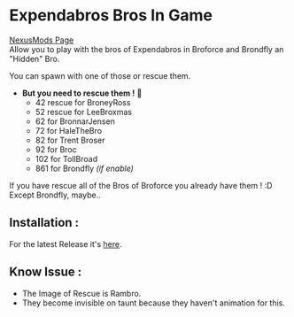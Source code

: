 # Expendabros Bros In Game
[NexusMods Page](https://www.nexusmods.com/broforce/mods/3)  
Allow you to play with the bros of Expendabros in Broforce and Brondfly an "Hidden" Bro.

You can spawn with one of those or rescue them.

* **But you need to rescue them !**  💪
    * 42 rescue for BroneyRoss
    * 52 rescue for LeeBroxmas
    * 62 for BronnarJensen
    * 72 for HaleTheBro
    * 82 for Trent Broser
    * 92 for Broc
    * 102 for TollBroad
    * 861 for Brondfly *(if enable)*

If you have rescue all of the Bros of Broforce you already have them ! :D  
Except Brondfly, maybe.. 

## Installation :
For the latest Release it's [here](https://github.com/Gorzon38/Broforce-Mods/releases/tag/ExpendablesBrosInGame).  

## Know Issue :
* The Image of Rescue is Rambro.
* They become invisible on taunt because they haven't animation for this.
  
  